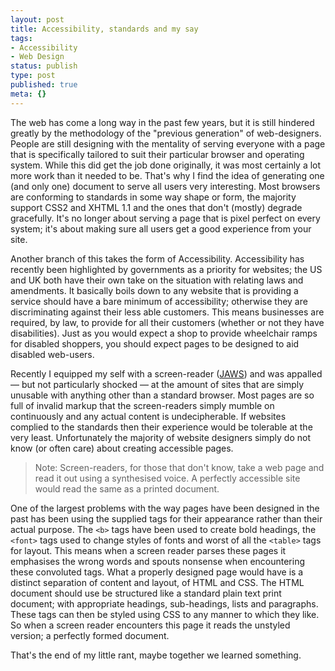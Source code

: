 ```yaml
---
layout: post
title: Accessibility, standards and my say
tags:
- Accessibility
- Web Design
status: publish
type: post
published: true
meta: {}
---
```

The web has come a long way in the past few years, but it is still hindered greatly by the methodology of the "previous generation" of web-designers. People are still designing with the mentality of serving everyone with a page that is specifically tailored to suit their particular browser and operating system. While this did get the job done originally, it was most certainly a lot more work than it needed to be. That's why I find the idea of generating one (and only one) document to serve all users very interesting. Most browsers are conforming to standards in some way shape or form, the majority support CSS2 and XHTML 1.1 and the ones that don't (mostly) degrade gracefully. It's no longer about serving a page that is pixel perfect on every system; it's about making sure all users get a good experience from your site.

Another branch of this takes the form of Accessibility. Accessibility has recently been highlighted by governments as a priority for websites; the US and UK both have their own take on the situation with relating laws and amendments. It basically boils down to any website that is providing a service should have a bare minimum of accessibility; otherwise they are discriminating against their less able customers. This means businesses are required, by law, to provide for all their customers (whether or not they have disabilities). Just as you would expect a shop to provide wheelchair ramps for disabled shoppers, you should expect pages to be designed to aid disabled web-users.

Recently I equipped my self with a screen-reader ([JAWS](http://www.freedomscientific.com/fs_products/software_jaws.asp)) and was appalled — but not particularly shocked — at the amount of sites that are simply unusable with anything other than a standard browser. Most pages are so full of invalid markup that the screen-readers simply mumble on continuously and any actual content is undecipherable. If websites complied to the standards then their experience would be tolerable at the very least. Unfortunately the majority of website designers simply do not know (or often care) about creating accessible pages.

> Note: Screen-readers, for those that don't know, take a web page and read it out using a synthesised voice. A perfectly accessible site would read the same as a printed document.

One of the largest problems with the way pages have been designed in the past has been using the supplied tags for their appearance rather than their actual purpose. The `<b>` tags have been used to create bold headings, the `<font>` tags used to change styles of fonts and worst of all the `<table>` tags for layout. This means when a screen reader parses these pages it emphasises the wrong words and spouts nonsense when encountering these convoluted tags. What a properly designed page would have is a distinct separation of content and layout, of HTML and CSS. The HTML document should use be structured like a standard plain text print document; with appropriate headings, sub-headings, lists and paragraphs. These tags can then be styled using CSS to any manner to which they like. So when a screen reader encounters this page it reads the unstyled version; a perfectly formed document.

That's the end of my little rant, maybe together we learned something.
